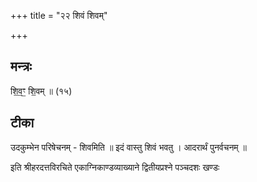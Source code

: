 +++
title = "२२ शिवं शिवम्"

+++
## मन्त्रः

शि॒व॒ꣳ॒ शि॒वम् ॥ (१५)

## टीका
उदकुम्भेन परिषेचनम् - शिवमिति ॥ इदं वास्तु शिवं भवतु । आदरार्थं पुनर्वचनम् ॥

इति श्रीहरदत्तविरचिते एकाग्निकाण्डव्याख्याने द्वितीयप्रश्ने पञ्चदशः खण्डः